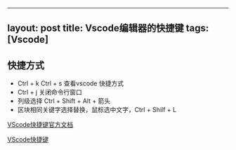 
---
layout: post
title: Vscode编辑器的快捷键
tags: [Vscode]
---

## 快捷方式

<!-- more -->

* Ctrl + k Ctrl + s  查看vscode 快捷方式
* Ctrl + j 关闭命令行窗口
* 列级选择 Ctrl + Shift + Alt + 箭头
* 区块相同关键字选择替换，鼠标选中文字，Ctrl + Shilf + L

[VScode快捷键官方文档](https://code.visualstudio.com/shortcuts/keyboard-shortcuts-windows.pdf)

[VScode快捷键](../docs/keyboard-shortcuts-windows.pdf)